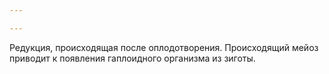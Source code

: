 ```yaml
---

---
```

Редукция, происходящая после оплодотворения. Происходящий мейоз приводит к появления гаплоидного организма из зиготы.